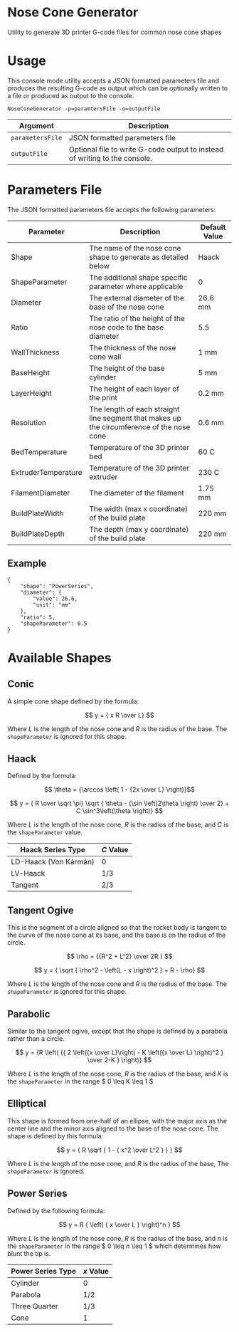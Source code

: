 # Nose Cone Generator
Utility to generate 3D printer G-code files for common nose cone shapes


# Usage

This console mode utility accepts a JSON formatted parameters file and produces the resulting G-code as output which can be optionally written to a file or produced as output to the console.

``
NoseConeGenerator -p=paramtersFile -o=outputFile
``

| Argument | Description |
| --- | --- |
| `parametersFile` | JSON formatted parameters file |
| `outputFile` | Optional file to write G-code output to instead of writing to the console. |

# Parameters File

The JSON formatted parameters file accepts the following parameters:

| Parameter | Description | Default Value |
| --- | --- | --- |
| Shape | The name of the nose cone shape to generate as detailed below | Haack |
| ShapeParameter | The additional shape specific parameter where applicable | 0 |
| Diameter | The external diameter of the base of the nose cone | 26.6 mm |
| Ratio | The ratio of the height of the nose code to the base diameter | 5.5 |
| WallThickness | The thickness of the nose cone wall | 1 mm |
| BaseHeight | The height of the base cylinder | 5 mm |
| LayerHeight | The height of each layer of the print | 0.2 mm |
| Resolution | The length of each straight line segment that makes up the circumference of the nose cone | 0.6 mm |
| BedTemperature | Temperature of the 3D printer bed | 60 C |
| ExtruderTemperature | Temperature of the 3D printer extruder | 230 C |
| FilamentDiameter | The diameter of the filament | 1.75 mm |
| BuildPlateWidth | The width (max x coordinate) of the build plate | 220 mm |
| BuildPlateDepth | The depth (max y coordinate) of the build plate | 220 mm |

## Example

```
{
    "shape": "PowerSeries",
    "diameter": {
        "value": 26.6,
        "unit": "mm"
    },
    "ratio": 5,
    "shapeParameter": 0.5
}
```


# Available Shapes


## Conic

A simple cone shape defined by the formula:

$$ y = { x R \over L} $$

Where $L$ is the length of the nose cone and $R$ is the radius of the base.  The `shapeParameter` is ignored for this shape.

## Haack

Defined by the formula:

$$ \theta = {\arccos \left( 1 - {2x \over L} \right)}$$

$$ y = { R \over \sqrt \pi} \sqrt { \theta - {\sin \left(2\theta \right) \over 2} + C \sin^3\left(\theta \right)} $$

Where $L$ is the length of the nose cone, $R$ is the radius of the base, and $C$ is the `shapeParameter` value.

| Haack Series Type | $C$ Value |
| --- | --- |
| LD-Haack (Von Kármán) | $0$ |
| LV-Haack | $1/3$ |
| Tangent | $2/3$ |


## Tangent Ogive

This is the segment of a circle aligned so that the rocket body is tangent to the curve of the nose cone at its base, and the base is on the radius of the circle.

$$ \rho = {{R^2 + L^2} \over 2R } $$

$$ y = { \sqrt { \rho^2 - \left(L - x \right)^2 } + R - \rho} $$

Where $L$ is the length of the nose cone and $R$ is the radius of the base.  The `shapeParameter` is ignored for this shape.

## Parabolic

Similar to the tangent ogive, except that the shape is defined by a parabola rather than a circle.

$$ y = {R \left( {{ 2 \left({x \over L}\right) - K \left({x \over L} \right)^2 } \over 2-K } \right)} $$

Where $L$ is the length of the nose cone, $R$ is the radius of the base, and $K$ is the `shapeParameter` in the range $ 0 \leq K \leq 1 $

## Elliptical

This shape is formed from one-half of an ellipse, with the major axis as the center line and the minor axis aligned to the base of the nose cone.  The shape is defined by this formula:

$$ y = { R \sqrt { 1 - { x^2 \over L^2 } } } $$

Where $L$ is the length of the nose cone, and $R$ is the radius of the base, The `shapeParameter` is ignored.

## Power Series

Defined by the following formula:

$$ y = R { \left( { x \over L } \right)^n } $$

Where $L$ is the length of the nose cone, $R$ is the radius of the base, and $n$ is the `shapeParameter` in the range $ 0 \leq n \leq 1 $ which determines how blunt the tip is.

| Power Series Type | $x$ Value |
| --- | --- |
| Cylinder | $0$ |
| Parabola | $1/2$ |
| Three Quarter | $1/3$ |
| Cone | $1$ |